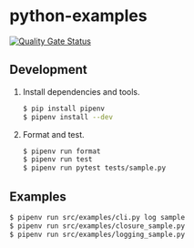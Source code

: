 # python-examples
[![Quality Gate Status](https://sonarcloud.io/api/project_badges/measure?project=wdstar_python-examples&metric=alert_status)](https://sonarcloud.io/dashboard?id=wdstar_python-examples)

## Development

1. Install dependencies and tools.
    ```bash
    $ pip install pipenv
    $ pipenv install --dev
    ```
1. Format and test.
    ```bash
    $ pipenv run format
    $ pipenv run test
    $ pipenv run pytest tests/sample.py
    ```

## Examples

```bash
$ pipenv run src/examples/cli.py log sample
$ pipenv run src/examples/closure_sample.py
$ pipenv run src/examples/logging_sample.py
```